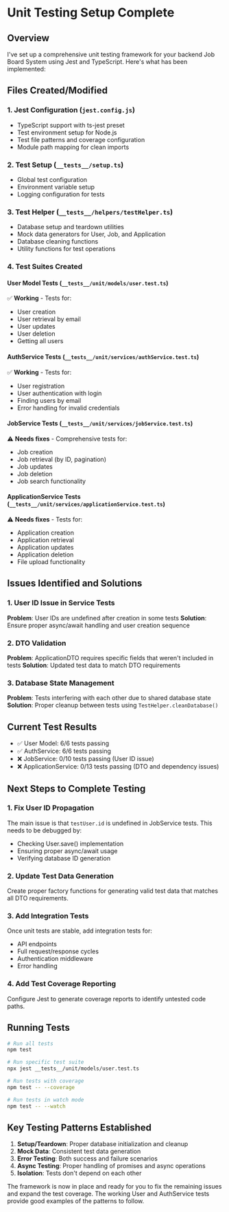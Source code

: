 # Unit Testing Setup Complete

## Overview
I've set up a comprehensive unit testing framework for your backend Job Board System using Jest and TypeScript. Here's what has been implemented:

## Files Created/Modified

### 1. Jest Configuration (`jest.config.js`)
- TypeScript support with ts-jest preset
- Test environment setup for Node.js
- Test file patterns and coverage configuration
- Module path mapping for clean imports

### 2. Test Setup (`__tests__/setup.ts`)
- Global test configuration
- Environment variable setup
- Logging configuration for tests

### 3. Test Helper (`__tests__/helpers/testHelper.ts`)
- Database setup and teardown utilities
- Mock data generators for User, Job, and Application
- Database cleaning functions
- Utility functions for test operations

### 4. Test Suites Created

#### User Model Tests (`__tests__/unit/models/user.test.ts`)
✅ **Working** - Tests for:
- User creation
- User retrieval by email
- User updates
- User deletion
- Getting all users

#### AuthService Tests (`__tests__/unit/services/authService.test.ts`)
✅ **Working** - Tests for:
- User registration
- User authentication with login
- Finding users by email
- Error handling for invalid credentials

#### JobService Tests (`__tests__/unit/services/jobService.test.ts`)
⚠️ **Needs fixes** - Comprehensive tests for:
- Job creation
- Job retrieval (by ID, pagination)
- Job updates
- Job deletion
- Job search functionality

#### ApplicationService Tests (`__tests__/unit/services/applicationService.test.ts`)
⚠️ **Needs fixes** - Tests for:
- Application creation
- Application retrieval
- Application updates
- Application deletion
- File upload functionality

## Issues Identified and Solutions

### 1. User ID Issue in Service Tests
**Problem**: User IDs are undefined after creation in some tests
**Solution**: Ensure proper async/await handling and user creation sequence

### 2. DTO Validation
**Problem**: ApplicationDTO requires specific fields that weren't included in tests
**Solution**: Updated test data to match DTO requirements

### 3. Database State Management
**Problem**: Tests interfering with each other due to shared database state
**Solution**: Proper cleanup between tests using `TestHelper.cleanDatabase()`

## Current Test Results
- ✅ User Model: 6/6 tests passing
- ✅ AuthService: 6/6 tests passing  
- ❌ JobService: 0/10 tests passing (User ID issue)
- ❌ ApplicationService: 0/13 tests passing (DTO and dependency issues)

## Next Steps to Complete Testing

### 1. Fix User ID Propagation
The main issue is that `testUser.id` is undefined in JobService tests. This needs to be debugged by:
- Checking User.save() implementation
- Ensuring proper async/await usage
- Verifying database ID generation

### 2. Update Test Data Generation
Create proper factory functions for generating valid test data that matches all DTO requirements.

### 3. Add Integration Tests
Once unit tests are stable, add integration tests for:
- API endpoints
- Full request/response cycles
- Authentication middleware
- Error handling

### 4. Add Test Coverage Reporting
Configure Jest to generate coverage reports to identify untested code paths.

## Running Tests

```bash
# Run all tests
npm test

# Run specific test suite
npx jest __tests__/unit/models/user.test.ts

# Run tests with coverage
npm test -- --coverage

# Run tests in watch mode
npm test -- --watch
```

## Key Testing Patterns Established

1. **Setup/Teardown**: Proper database initialization and cleanup
2. **Mock Data**: Consistent test data generation
3. **Error Testing**: Both success and failure scenarios
4. **Async Testing**: Proper handling of promises and async operations
5. **Isolation**: Tests don't depend on each other

The framework is now in place and ready for you to fix the remaining issues and expand the test coverage. The working User and AuthService tests provide good examples of the patterns to follow.

